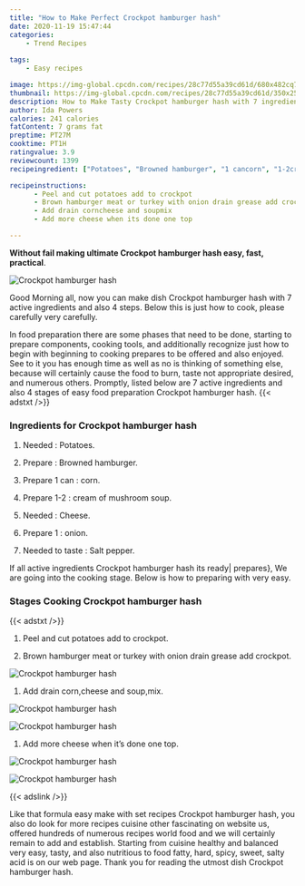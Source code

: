 ```yaml
---
title: "How to Make Perfect Crockpot hamburger hash"
date: 2020-11-19 15:47:44
categories:
    - Trend Recipes
    
tags:
    - Easy recipes

image: https://img-global.cpcdn.com/recipes/28c77d55a39cd61d/680x482cq70/crockpot-hamburger-hash-recipe-main-photo.jpg
thumbnail: https://img-global.cpcdn.com/recipes/28c77d55a39cd61d/350x250cq70/crockpot-hamburger-hash-recipe-main-photo.jpg
description: How to Make Tasty Crockpot hamburger hash with 7 ingredients and 4 stages of easy cooking.
author: Ida Powers
calories: 241 calories
fatContent: 7 grams fat
preptime: PT27M
cooktime: PT1H
ratingvalue: 3.9
reviewcount: 1399
recipeingredient: ["Potatoes", "Browned hamburger", "1 cancorn", "1-2cream of mushroom soup", "Cheese", "1onion", "to tasteSalt pepper"]

recipeinstructions: 
      - Peel and cut potatoes add to crockpot 
      - Brown hamburger meat or turkey with onion drain grease add crockpot 
      - Add drain corncheese and soupmix 
      - Add more cheese when its done one top

---
```




**Without fail making ultimate Crockpot hamburger hash easy, fast, practical**. 


![Crockpot hamburger hash](https://img-global.cpcdn.com/recipes/28c77d55a39cd61d/680x482cq70/crockpot-hamburger-hash-recipe-main-photo.jpg "Crockpot hamburger hash")




Good Morning all, now you can make dish Crockpot hamburger hash with 7 active ingredients and also 4 steps. Below this is just how to cook, please carefully very carefully.

In food preparation there are some phases that need to be done, starting to prepare components, cooking tools, and additionally recognize just how to begin with beginning to cooking prepares to be offered and also enjoyed. See to it you has enough time as well as no is thinking of something else, because will certainly cause the food to burn, taste not appropriate desired, and numerous others. Promptly, listed below are 7 active ingredients and also 4 stages of easy food preparation Crockpot hamburger hash.
{{< adstxt />}}

### Ingredients for Crockpot hamburger hash


1. Needed  : Potatoes.

1. Prepare  : Browned hamburger.

1. Prepare 1 can : corn.

1. Prepare 1-2 : cream of mushroom soup.

1. Needed  : Cheese.

1. Prepare 1 : onion.

1. Needed to taste : Salt pepper.



If all active ingredients Crockpot hamburger hash its ready| prepares}, We are going into the cooking stage. Below is how to preparing with very easy.

### Stages Cooking Crockpot hamburger hash

{{< adstxt />}}


1. Peel and cut potatoes add to crockpot.



1. Brown hamburger meat or turkey with onion drain grease add crockpot.



![Crockpot hamburger hash](https://img-global.cpcdn.com/steps/05fc5fc7010e38f2/160x128cq70/crockpot-hamburger-hash-recipe-step-2-photo.jpg" "Crockpot hamburger hash")



1. Add drain corn,cheese and soup,mix.



![Crockpot hamburger hash](https://img-global.cpcdn.com/steps/c1794804af093ae5/160x128cq70/crockpot-hamburger-hash-recipe-step-3-photo.jpg" "Crockpot hamburger hash")

![Crockpot hamburger hash](https://img-global.cpcdn.com/steps/835218352c0df793/160x128cq70/crockpot-hamburger-hash-recipe-step-3-photo.jpg" "Crockpot hamburger hash")



1. Add more cheese when it’s done one top.



![Crockpot hamburger hash](https://img-global.cpcdn.com/steps/0c228b0e823e72d5/160x128cq70/crockpot-hamburger-hash-recipe-step-4-photo.jpg" "Crockpot hamburger hash")

![Crockpot hamburger hash](https://img-global.cpcdn.com/steps/423aa28babf671b0/160x128cq70/crockpot-hamburger-hash-recipe-step-4-photo.jpg" "Crockpot hamburger hash")





{{< adslink />}}

Like that formula easy make with set recipes Crockpot hamburger hash, you also do look for more recipes cuisine other fascinating on website us, offered hundreds of numerous recipes world food and we will certainly remain to add and establish. Starting from cuisine healthy and balanced very easy, tasty, and also nutritious to food fatty, hard, spicy, sweet, salty acid is on our web page. Thank you for reading the utmost dish Crockpot hamburger hash.
